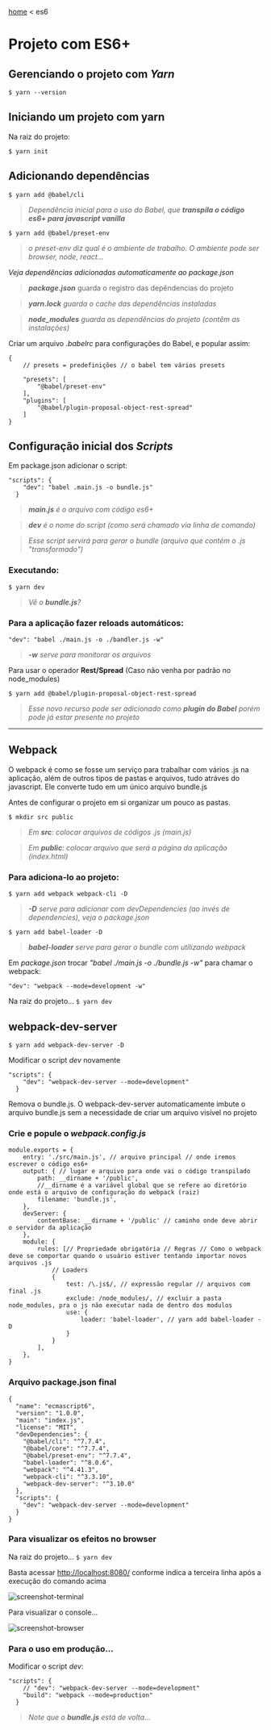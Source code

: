 [home](../README.md) < es6

# Projeto com ES6+

## Gerenciando o projeto com _Yarn_

`$ yarn --version`

## Iniciando um projeto com yarn

Na raiz do projeto:

`$ yarn init`

## Adicionando dependências

`$ yarn add @babel/cli`
>_Dependência inicial para o uso do Babel, que **transpila o código es6+ para javascript vanilla**_

`$ yarn add @babel/preset-env`
>_o preset-env diz qual é o ambiente de trabalho. O ambiente pode ser browser, node, react..._

_Veja dependências adicionadas automaticamente ao package.json_

>_**package.json**_ guarda o registro das depêndencias do projeto

>_**yarn.lock** guarda o cache das dependências instaladas_

>_**node_modules** guarda as dependências do projeto (contêm as instalações)_

Criar um arquivo _.babelrc_ para configurações do Babel, e popular assim:

```
{
	// presets = predefinições // o babel tem vários presets
	
	"presets": [
		"@babel/preset-env"
	], 
	"plugins": [
		"@babel/plugin-proposal-object-rest-spread"
	]
}
```
## Configuração inicial dos _Scripts_

Em package.json adicionar o script:

```
"scripts": {
    "dev": "babel .main.js -o bundle.js"
  }
  ```
  
  >_**main.js** é o arquivo com código es6+_
  
  >_**dev** é o nome do script (como será chamado via linha de comando)_
  
  >_Esse script servirá para gerar o bundle (arquivo que contém o .js "transformado")_

### Executando:

`$ yarn dev`
>_Vê o **bundle.js**?_

### Para a aplicação fazer reloads automáticos:

`"dev": "babel ./main.js -o ./bandler.js -w"`
>_**-w** serve para monitorar os arquivos_

Para usar o operador **Rest/Spread** (Caso não venha por padrão no node_modules) 

`$ yarn add @babel/plugin-proposal-object-rest-spread`
>_Esse novo recurso pode ser adicionado como **plugin do Babel** porém pode já estar presente no projeto_

--------------

## Webpack

O webpack é como se fosse um serviço para trabalhar com vários .js na aplicação, além de outros tipos de pastas e arquivos, tudo atráves do javascript. Ele converte tudo em um único arquivo bundle.js

Antes de configurar o projeto em si organizar um pouco as pastas.

`$ mkdir src public`

>_Em **src**: colocar arquivos de códigos .js (main.js)_

>_Em **public**: colocar arquivo que será a página da aplicação (index.html)_

### Para adiciona-lo ao projeto:

`$ yarn add webpack webpack-cli -D`
>_**-D** serve para adicionar com devDependencies (ao invés de dependencies), veja o package.json_

`$ yarn add babel-loader -D`
>_**babel-loader** serve para gerar o bundle com utilizando webpack_

Em _package.json_ trocar _"babel ./main.js -o ./bundle.js -w"_ para chamar o webpack:

`"dev": "webpack --mode=development -w"`

Na raiz do projeto...
`$ yarn dev`

## webpack-dev-server

`$ yarn add webpack-dev-server -D`

Modificar o script _dev_ novamente

```
"scripts": {
    "dev": "webpack-dev-server --mode=development"
  }
```

Remova o bundle.js. O webpack-dev-server automaticamente imbute o arquivo bundle.js sem a necessidade de criar um arquivo visível no projeto

### Crie e popule o _webpack.config.js_

```
module.exports = {
    entry: './src/main.js', // arquivo principal // onde iremos escrever o código es6+
    output: { // lugar e arquivo para onde vai o código transpilado
        path: __dirname + '/public', 
        //__dirname é a variável global que se refere ao diretório onde está o arquivo de configuração do webpack (raiz) 
        filename: 'bundle.js',
    },
    devServer: {
        contentBase: __dirname + '/public' // caminho onde deve abrir o servidor da aplicação
    },
    module: {
        rules: [// Propriedade obrigatória // Regras // Como o webpack deve se comportar quando o usuário estiver tentando importar novos arquivos .js
            // Loaders
            {
                test: /\.js$/, // expressão regular // arquivos com final .js
                exclude: /node_modules/, // excluir a pasta node_modules, pra o js não executar nada de dentro dos modulos
                use: {
                    loader: 'babel-loader', // yarn add babel-loader -D
                }
            }
        ],
    },
}
```

### Arquivo package.json final

```
{
  "name": "ecmascript6",
  "version": "1.0.0",
  "main": "index.js",
  "license": "MIT",
  "devDependencies": {
    "@babel/cli": "^7.7.4",
    "@babel/core": "^7.7.4",
    "@babel/preset-env": "^7.7.4",
    "babel-loader": "^8.0.6",
    "webpack": "^4.41.3",
    "webpack-cli": "^3.3.10",
    "webpack-dev-server": "^3.10.0"
  },
  "scripts": {
    "dev": "webpack-dev-server --mode=development"
  }
}
```

### Para visualizar os efeitos no browser

Na raiz do projeto...
`$ yarn dev`

Basta acessar <http://localhost:8080/> conforme indica a terceira linha após a execução do comando acima

![screenshot-terminal](../images/screenshot-terminal.png)

Para visualizar o console...

![screenshot-browser](../images/screenshot-browser.png)

### Para o uso em produção...

Modificar o script _dev_:

```
"scripts": {
	// "dev": "webpack-dev-server --mode=development"
	"build": "webpack --mode=production"
  }
  ```
  
  >_Note que o **bundle.js** está de volta..._
